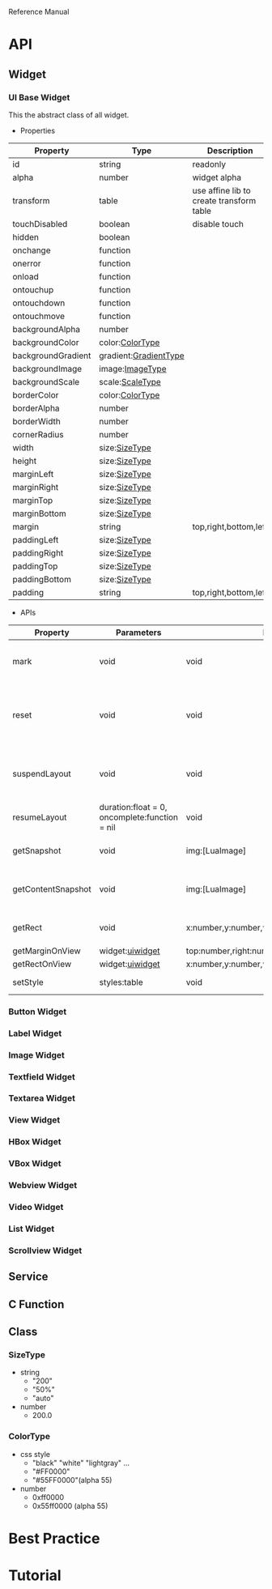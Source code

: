 Reference Manual

# API

## Widget

### UI Base Widget
This the abstract class of all widget.

* Properties

| Property      | Type          | Description   |
| ------------- | ------------- | ------------- |
| id | string | readonly |
| alpha | number | widget alpha |
| transform | table | use affine lib to create transform table |
| touchDisabled | boolean | disable touch |
| hidden | boolean | |
| onchange | function | |
| onerror | function | |
| onload | function | |
| ontouchup | function | |
| ontouchdown | function | |
| ontouchmove | function | |
| backgroundAlpha | number | |
| backgroundColor | color:[ColorType](#ColorType) | |
| backgroundGradient | gradient:[GradientType](#GradientType) | |
| backgroundImage | image:[ImageType](../common/imagetype.md) | |
| backgroundScale | scale:[ScaleType](../common/scaletype.md) | |
| borderColor | color:[ColorType](../common/colortype.md) | |
| borderAlpha | number | |
| borderWidth | number | |
| cornerRadius | number | |
| width | size:[SizeType](../common/sizetype.md) | |
| height | size:[SizeType](../common/sizetype.md) | |
| marginLeft | size:[SizeType](../common/sizetype.md) | |
| marginRight | size:[SizeType](../common/sizetype.md) | |
| marginTop | size:[SizeType](../common/sizetype.md) | |
| marginBottom | size:[SizeType](../common/sizetype.md) | |
| margin | string | top,right,bottom,left |
| paddingLeft | size:[SizeType](../common/sizetype.md) | |
| paddingRight | size:[SizeType](../common/sizetype.md) | |
| paddingTop | size:[SizeType](../common/sizetype.md) | |
| paddingBottom | size:[SizeType](../common/sizetype.md) | |
| padding | string | top,right,bottom,left |

* APIs

| Property      | Parameters    | Return Type   | Description   |
| ------------- | ------------- | ------------- | ------------- |
| mark | void | void | save widget current status |
| reset | void | void | reset widget status by status saved before. |
| suspendLayout | void | void | suspend layout in order to do layout transaction. |
| resumeLayout | duration:float = 0, oncomplete:function = nil | void | commit layout changes |
| getSnapshot | void | img:[LuaImage] | take snapshot of this widget |
| getContentSnapshot | void | img:[LuaImage] | take content snapshot of this widget |
| getRect | void | x:number,y:number,width:number,height:number | 	get the rect of this widget |
| getMarginOnView | widget:[uiwidget](uiwidget.md) | top:number,right:number,bottom:number,left:number | |
| getRectOnView | widget:[uiwidget](uiwidget.md) | x:number,y:number,width:number,height:number | |
| setStyle | styles:table | void | merge style table |

### Button Widget
### Label Widget
### Image Widget
### Textfield Widget
### Textarea Widget
### View Widget
### HBox Widget
### VBox Widget
### Webview Widget
### Video Widget
### List Widget
### Scrollview Widget

## Service

## C Function

## Class
### SizeType

* string
	* "200"
	* "50%"
	* "auto"
* number
	* 200.0

### ColorType

* css style
	* "black" "white" "lightgray" ...
	* "#FF0000"
	* "#55FF0000"(alpha 55)
* number
	* 0xff0000
	* 0x55ff0000 (alpha 55)

# Best Practice

# Tutorial
